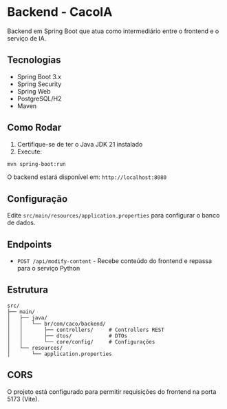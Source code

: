 # Backend - CacoIA

Backend em Spring Boot que atua como intermediário entre o frontend e o serviço de IA.

## Tecnologias

- Spring Boot 3.x
- Spring Security
- Spring Web
- PostgreSQL/H2
- Maven

## Como Rodar

1. Certifique-se de ter o Java JDK 21 instalado
2. Execute:
```bash
mvn spring-boot:run
```

O backend estará disponível em: `http://localhost:8080`

## Configuração

Edite `src/main/resources/application.properties` para configurar o banco de dados.

## Endpoints

- `POST /api/modify-content` - Recebe conteúdo do frontend e repassa para o serviço Python

## Estrutura

```
src/
├── main/
│   ├── java/
│   │   └── br/com/caco/backend/
│   │       ├── controllers/     # Controllers REST
│   │       ├── dtos/            # DTOs
│   │       └── core/config/     # Configurações
│   └── resources/
│       └── application.properties
```

## CORS

O projeto está configurado para permitir requisições do frontend na porta 5173 (Vite).
